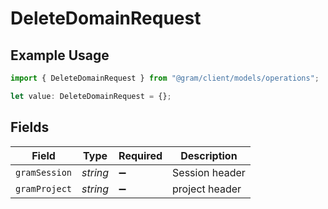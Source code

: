 # DeleteDomainRequest

## Example Usage

```typescript
import { DeleteDomainRequest } from "@gram/client/models/operations";

let value: DeleteDomainRequest = {};
```

## Fields

| Field              | Type               | Required           | Description        |
| ------------------ | ------------------ | ------------------ | ------------------ |
| `gramSession`      | *string*           | :heavy_minus_sign: | Session header     |
| `gramProject`      | *string*           | :heavy_minus_sign: | project header     |